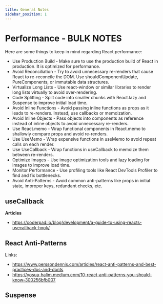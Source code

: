 ```yaml
---
title: General Notes
sidebar_position: 1
---
```


# Performance - BULK NOTES

Here are some things to keep in mind regarding React performance:

- Use Production Build - Make sure to use the production build of React in production. It is optimized
for performance.
- Avoid Reconciliation - Try to avoid unnecessary re-renders that cause React to re-reconcile the DOM. 
Use shouldComponentUpdate, PureComponents, or immutable data structures.
- Virtualize Long Lists - Use react-window or similar libraries to render long lists virtually to
avoid over-rendering.
- Code Splitting - Split code into smaller chunks with React.lazy and Suspense to improve initial load time.
- Avoid Inline Functions - Avoid passing inline functions as props as it leads to re-renders.
Instead, use callbacks or memoization.
- Avoid Inline Objects - Pass objects into components as reference instead of inline objects
to avoid unnecessary re-renders.
- Use React.memo - Wrap functional components in React.memo to shallowly compare props and
avoid re-renders.
- Use UseMemo - Wrap expensive functions in useMemo to avoid repeat calls on each render.
- Use UseCallback - Wrap functions in useCallback to memoize them between re-renders.
- Optimize Images - Use image optimization tools and lazy loading for images to improve
load time.
- Monitor Performance - Use profiling tools like React DevTools Profiler to find and fix bottlenecks.
- Avoid Anti-Patterns - Avoid common anti-patterns like props in initial state, improper keys, redundant checks, etc.

## useCallback

**Articles**
- https://coderpad.io/blog/development/a-guide-to-using-reacts-usecallback-hook/


## React Anti-Patterns

Links:
- https://www.perssondennis.com/articles/react-anti-patterns-and-best-practices-dos-and-donts
- https://yosua-halim.medium.com/10-react-anti-patterns-you-should-know-300256bfb007


## Suspense
